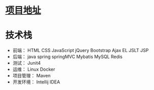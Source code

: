 # [项目地址](http://39.108.111.7:8080/seckill/list)
# 技术栈
* 前端： HTML CSS JavaScript jQuery Bootstrap Ajax EL JSLT JSP 
* 后端： java spring springMVC Mybatis MySQL Redis
* 测试： Junit4
* 运维： Linux Docker
* 项目管理： Maven
* 开发环境： Intellij IDEA
